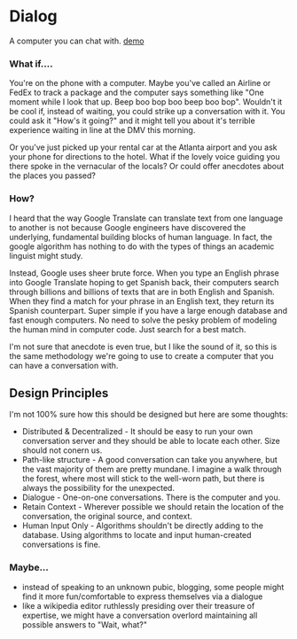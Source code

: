 # Dialog 

A computer you can chat with.  [demo](http://totallynuclear.club/~owise1/dlog/)

### What if....

You're on the phone with a computer. Maybe you've called an Airline or FedEx to track a package and the computer says something like "One moment while I look that up. Beep boo bop boo beep boo bop".  Wouldn't it be cool if, instead of waiting, you could strike up a conversation with it.  You could ask it "How's it going?" and it might tell you about it's terrible experience waiting in line at the DMV this morning.

Or you've just picked up your rental car at the Atlanta airport and you ask your phone for directions to the hotel.  What if the lovely voice guiding you there spoke in the vernacular of the locals? Or could offer anecdotes about the places you passed?

### How?

I heard that the way Google Translate can translate text from one language to another is not because Google engineers have discovered the underlying, fundamental building blocks of human language. In fact, the google algorithm has nothing to do with the types of things an academic linguist might study. 

Instead, Google uses sheer brute force.  When you type an English phrase into Google Translate hoping to get Spanish back, their computers search through billions and billions of texts that are in both English and Spanish.  When they find a match for your phrase in an English text, they return its Spanish counterpart.  Super simple if you have a large enough database and fast enough computers. No need to solve the pesky problem of modeling the human mind in computer code.  Just search for a best match.

I'm not sure that anecdote is even true, but I like the sound of it, so this is the same methodology we're going to use to create a computer that you can have a conversation with.

## Design Principles

I'm not 100% sure how this should be designed but here are some thoughts:

* Distributed & Decentralized - It should be easy to run your own conversation server and they should be able to locate each other.  Size should not conern us.
* Path-like structure - A good conversation can take you anywhere, but the vast majority of them are pretty mundane.  I imagine a walk through the forest, where most will stick to the well-worn path, but there is always the possibility for the unexpected.
* Dialogue - One-on-one conversations. There is the computer and you.
* Retain Context - Wherever possible we should retain the location of the conversation, the original source, and context.
* Human Input Only - Algorithms shouldn't be directly adding to the database.  Using algorithms to locate and input human-created conversations is fine.

### Maybe...

* instead of speaking to an unknown pubic, blogging, some people might find it more fun/comfortable to express themselves via a dialogue
* like a wikipedia editor ruthlessly presiding over their treasure of expertise, we might have a conversation overlord maintaining all possible answers to "Wait, what?"
